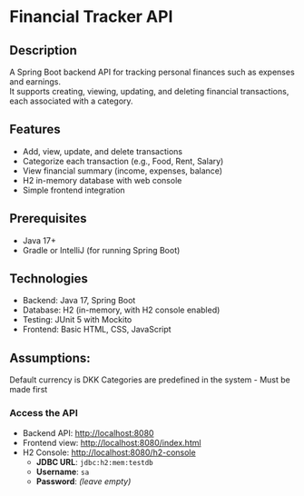 # Financial Tracker API

## Description
A Spring Boot backend API for tracking personal finances such as expenses and earnings.  
It supports creating, viewing, updating, and deleting financial transactions, each associated with a category.

## Features
- Add, view, update, and delete transactions
- Categorize each transaction (e.g., Food, Rent, Salary)
- View financial summary (income, expenses, balance)
- H2 in-memory database with web console
- Simple frontend integration

## Prerequisites

- Java 17+
- Gradle or IntelliJ (for running Spring Boot)

## Technologies

- Backend: Java 17, Spring Boot
- Database: H2 (in-memory, with H2 console enabled)
- Testing: JUnit 5 with Mockito
- Frontend: Basic HTML, CSS, JavaScript

## Assumptions:
Default currency is DKK
Categories are predefined in the system - Must be made first

### Access the API
- Backend API: [http://localhost:8080](http://localhost:8080)
- Frontend view: [http://localhost:8080/index.html](http://localhost:8080/index.html)
- H2 Console: [http://localhost:8080/h2-console](http://localhost:8080/h2-console)  
  - **JDBC URL**: `jdbc:h2:mem:testdb`  
  - **Username**: `sa`  
  - **Password**: *(leave empty)*




